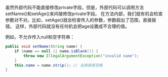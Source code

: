 虽然外部代码不能直接修改private字段，但是，外部代码可以调用方法setName()和setAge()来间接修改private字段。
在方法内部，我们就有机会检查参数对不对。比如，setAge()就会检查传入的参数，参数超出了范围，直接报错。
这样，外部代码就没有任何机会把age设置成不合理的值。

例如，不允许传入null和空字符串：
```java
public void setName(String name) {
    if (name == null || name.isBlank()) {
        throw new IllegalArgumentException("invalid name");
    }
    this.name = name.strip(); // 去掉首尾空格
}
```
